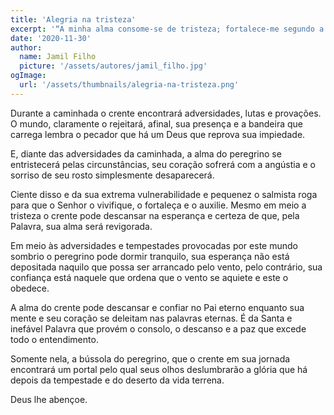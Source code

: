 ```yaml
---
title: 'Alegria na tristeza'
excerpt: '“A minha alma consome-se de tristeza; fortalece-me segundo a tua palavra” – Salmo 119.28'
date: '2020-11-30'
author:
  name: Jamil Filho
  picture: '/assets/autores/jamil_filho.jpg'
ogImage:
  url: '/assets/thumbnails/alegria-na-tristeza.png'
---
```


Durante a caminhada o crente encontrará adversidades, lutas e provações. O mundo, claramente o rejeitará, afinal, sua presença e a bandeira que carrega lembra o pecador que há um Deus que reprova sua impiedade.

E, diante das adversidades da caminhada, a alma do peregrino se entristecerá pelas circunstâncias, seu coração sofrerá com a angústia e o sorriso de seu rosto simplesmente desaparecerá.

Ciente disso e da sua extrema vulnerabilidade e pequenez o salmista roga para que o Senhor o vivifique, o fortaleça e o auxilie. Mesmo em meio a tristeza o crente pode descansar na esperança e certeza de que, pela Palavra, sua alma será revigorada.

Em meio às adversidades e tempestades provocadas por este mundo sombrio o peregrino pode dormir tranquilo, sua esperança não está depositada naquilo que possa ser arrancado pelo vento, pelo contrário, sua confiança está naquele que ordena que o vento se aquiete e este o obedece.

A alma do crente pode descansar e confiar no Pai eterno enquanto sua mente e seu coração se deleitam nas palavras eternas. É da Santa e inefável Palavra que provém o consolo, o descanso e a paz que excede todo o entendimento.

Somente nela, a bússola do peregrino, que o crente em sua jornada encontrará um portal pelo qual seus olhos deslumbrarão a glória que há depois da tempestade e do deserto da vida terrena.

Deus lhe abençoe.